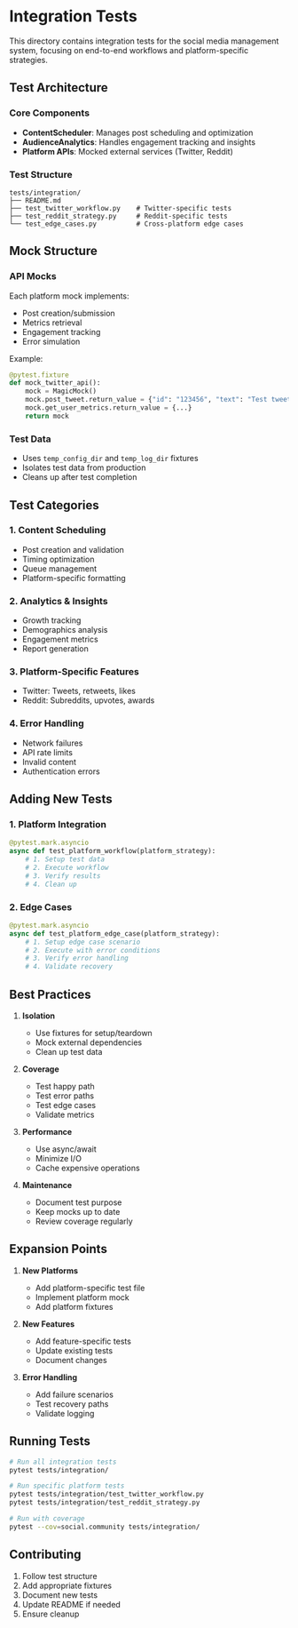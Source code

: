 # Integration Tests

This directory contains integration tests for the social media management system, focusing on end-to-end workflows and platform-specific strategies.

## Test Architecture

### Core Components

- **ContentScheduler**: Manages post scheduling and optimization
- **AudienceAnalytics**: Handles engagement tracking and insights
- **Platform APIs**: Mocked external services (Twitter, Reddit)

### Test Structure

```
tests/integration/
├── README.md
├── test_twitter_workflow.py    # Twitter-specific tests
├── test_reddit_strategy.py     # Reddit-specific tests
└── test_edge_cases.py          # Cross-platform edge cases
```

## Mock Structure

### API Mocks

Each platform mock implements:
- Post creation/submission
- Metrics retrieval
- Engagement tracking
- Error simulation

Example:
```python
@pytest.fixture
def mock_twitter_api():
    mock = MagicMock()
    mock.post_tweet.return_value = {"id": "123456", "text": "Test tweet"}
    mock.get_user_metrics.return_value = {...}
    return mock
```

### Test Data

- Uses `temp_config_dir` and `temp_log_dir` fixtures
- Isolates test data from production
- Cleans up after test completion

## Test Categories

### 1. Content Scheduling
- Post creation and validation
- Timing optimization
- Queue management
- Platform-specific formatting

### 2. Analytics & Insights
- Growth tracking
- Demographics analysis
- Engagement metrics
- Report generation

### 3. Platform-Specific Features
- Twitter: Tweets, retweets, likes
- Reddit: Subreddits, upvotes, awards

### 4. Error Handling
- Network failures
- API rate limits
- Invalid content
- Authentication errors

## Adding New Tests

### 1. Platform Integration

```python
@pytest.mark.asyncio
async def test_platform_workflow(platform_strategy):
    # 1. Setup test data
    # 2. Execute workflow
    # 3. Verify results
    # 4. Clean up
```

### 2. Edge Cases

```python
@pytest.mark.asyncio
async def test_platform_edge_case(platform_strategy):
    # 1. Setup edge case scenario
    # 2. Execute with error conditions
    # 3. Verify error handling
    # 4. Validate recovery
```

## Best Practices

1. **Isolation**
   - Use fixtures for setup/teardown
   - Mock external dependencies
   - Clean up test data

2. **Coverage**
   - Test happy path
   - Test error paths
   - Test edge cases
   - Validate metrics

3. **Performance**
   - Use async/await
   - Minimize I/O
   - Cache expensive operations

4. **Maintenance**
   - Document test purpose
   - Keep mocks up to date
   - Review coverage regularly

## Expansion Points

1. **New Platforms**
   - Add platform-specific test file
   - Implement platform mock
   - Add platform fixtures

2. **New Features**
   - Add feature-specific tests
   - Update existing tests
   - Document changes

3. **Error Handling**
   - Add failure scenarios
   - Test recovery paths
   - Validate logging

## Running Tests

```bash
# Run all integration tests
pytest tests/integration/

# Run specific platform tests
pytest tests/integration/test_twitter_workflow.py
pytest tests/integration/test_reddit_strategy.py

# Run with coverage
pytest --cov=social.community tests/integration/
```

## Contributing

1. Follow test structure
2. Add appropriate fixtures
3. Document new tests
4. Update README if needed
5. Ensure cleanup 